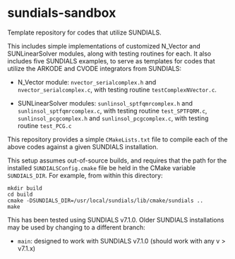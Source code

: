 # sundials-sandbox
Template repository for codes that utilize SUNDIALS.

This includes simple implementations of customized N_Vector and SUNLinearSolver modules, along with testing routines for each.  It also includes five SUNDIALS examples, to serve as templates for codes that utilize the ARKODE and CVODE integrators from SUNDIALS:

* N_Vector module: `nvector_serialcomplex.h` and `nvector_serialcomplex.c`, with testing routine `testComplexNVector.c`.

* SUNLinearSolver modules: `sunlinsol_sptfqmrcomplex.h` and `sunlinsol_sptfqmrcomplex.c`, with testing routine `test_SPTFQRM.c`,
                           `sunlinsol_pcgcomplex.h` and `sunlinsol_pcgcomplex.c`, with testing routine `test_PCG.c`

This repository provides a simple `CMakeLists.txt` file to compile each of the above codes against a given SUNDIALS installation.

This setup assumes out-of-source builds, and requires that the path for the installed `SUNDIALSConfig.cmake` file be held in the CMake variable  `SUNDIALS_DIR`.  For example, from within this directory:

```
mkdir build
cd build
cmake -DSUNDIALS_DIR=/usr/local/sundials/lib/cmake/sundials ..
make
```

This has been tested using SUNDIALS v7.1.0.  Older SUNDIALS installations may be used by changing to a different branch:

* `main`: designed to work with SUNDIALS v7.1.0 (should work with any v > v7.1.x)

